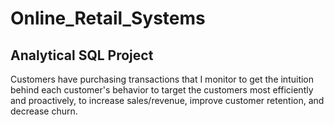 # Online_Retail_Systems
## Analytical SQL Project
Customers have purchasing transactions that I monitor to get the intuition behind each customer's behavior to target the customers most efficiently and proactively, to increase sales/revenue, improve customer retention, and decrease churn.
